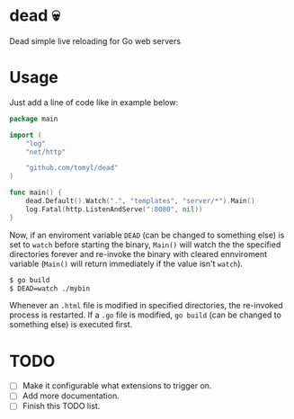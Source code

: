 # dead :skull:
Dead simple live reloading for Go web servers

# Usage

Just add a line of code like in example below:

```go
package main

import (
	"log"
	"net/http"

	"github.com/tomyl/dead"
)

func main() {
	dead.Default().Watch(".", "templates", "server/*").Main()
	log.Fatal(http.ListenAndServe(":8080", nil))
}
```

Now, if an enviroment variable `DEAD` (can be changed to something else) is set
to `watch` before starting the binary, `Main()` will watch the the specified
directories forever and re-invoke the binary with cleared ennviroment variable
(`Main()` will return immediately if the value isn't `watch`).

```bash
$ go build
$ DEAD=watch ./mybin
```

Whenever an `.html` file is modified in specified directories, the re-invoked
process is restarted. If a `.go` file is modified, `go build` (can be changed
to something else) is executed first.

# TODO
                   
- [ ] Make it configurable what extensions to trigger on.
- [ ] Add more documentation.
- [ ] Finish this TODO list.
